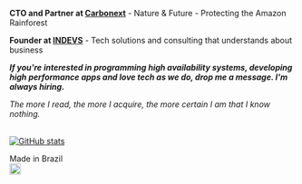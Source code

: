 **CTO and Partner at [Carbonext](https://carbonext.com.br)** - Nature & Future - Protecting the Amazon Rainforest

**Founder at [INDEVS](https://indevs.com.br)** - Tech solutions and consulting that understands about business

***If you're interested in programming high availability systems, developing high performance apps and love tech as we do, drop me a message. I'm always hiring.***

*The more I read, the more I acquire, the more certain I am that I know nothing.*
<br/><br/>

[![GitHub stats](https://github-readme-stats.vercel.app/api?username=victorhaine)](https://github.com/anuraghazra/github-readme-stats)

Made in Brazil<br />
<img src="https://emojipedia-us.s3.dualstack.us-west-1.amazonaws.com/thumbs/240/whatsapp/238/flag-for-brazil_1f1e7-1f1f7.png" height="20px" />
